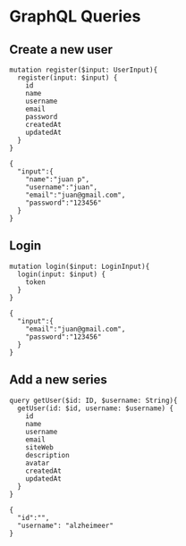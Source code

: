 # GraphQL Queries

## Create a new user

```
mutation register($input: UserInput){
  register(input: $input) {
    id
    name
    username
    email
    password
    createdAt
    updatedAt
  }
}
```
```
{
  "input":{
    "name":"juan p",
    "username":"juan",
    "email":"juan@gmail.com",
    "password":"123456"
  }
}

```

## Login

```
mutation login($input: LoginInput){
  login(input: $input) {
    token
  }
}
```
```
{
  "input":{
    "email":"juan@gmail.com",
    "password":"123456"
  }
}
```

## Add a new series

```
query getUser($id: ID, $username: String){
  getUser(id: $id, username: $username) {
    id
    name
    username
    email
    siteWeb
    description
    avatar
    createdAt
    updatedAt
  }
}
```
```
{
  "id":"",
  "username": "alzheimeer"
}
```